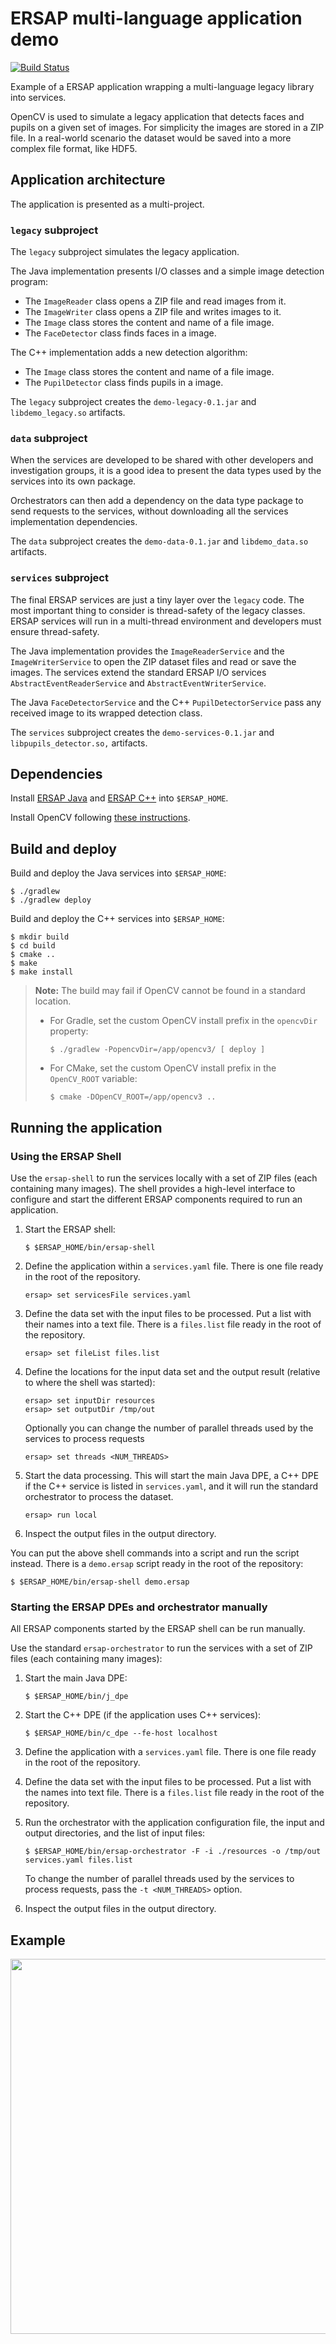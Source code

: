 # ERSAP multi-language application demo

[![Build Status](https://travis-ci.org/JeffersonLab/ersap-demo.svg?branch=master)](https://travis-ci.org/JeffersonLab/ersap-demo)

Example of a ERSAP application wrapping a multi-language legacy library into services.

OpenCV is used to simulate a legacy application that detects faces and pupils
on a given set of images. For simplicity the images are stored in a ZIP file.
In a real-world scenario the dataset would be saved into a more
complex file format, like HDF5.


## Application architecture

The application is presented as a multi-project.

### `legacy` subproject

The `legacy` subproject simulates the legacy application.

The Java implementation presents I/O classes and a simple image detection
program:

  * The `ImageReader` class opens a ZIP file and read images from it.
  * The `ImageWriter` class opens a ZIP file and writes images to it.
  * The `Image` class stores the content and name of a file image.
  * The `FaceDetector` class finds faces in a image.

The C++ implementation adds a new detection algorithm:

  * The `Image` class stores the content and name of a file image.
  * The `PupilDetector` class finds pupils in a image.

The `legacy` subproject creates the `demo-legacy-0.1.jar` and
`libdemo_legacy.so` artifacts.

### `data` subproject

When the services are developed to be shared with other developers and
investigation groups, it is a good idea to present the data types used by the
services into its own package.

Orchestrators can then add a dependency on the data type package to send
requests to the services, without downloading all the services implementation
dependencies.

The `data` subproject creates the `demo-data-0.1.jar` and `libdemo_data.so`
artifacts.

### `services` subproject

The final ERSAP services are just a tiny layer over the `legacy` code.
The most important thing to consider is thread-safety of the legacy classes.
ERSAP services will run in a multi-thread environment and developers must
ensure thread-safety.

The Java implementation provides the `ImageReaderService` and the
`ImageWriterService` to open the ZIP dataset files and read or save the
images. The services extend the standard ERSAP I/O services
`AbstractEventReaderService` and `AbstractEventWriterService`.

The Java `FaceDetectorService` and the C++ `PupilDetectorService` pass any
received image to its wrapped detection class.

The `services` subproject creates the `demo-services-0.1.jar` and
`libpupils_detector.so,` artifacts.


## Dependencies

Install [ERSAP Java](https://github.com/JeffersonLab/ersap-java#build-notes)
and [ERSAP C++](https://github.com/JeffersonLab/ersap-cpp#build-notes)
into `$ERSAP_HOME`.

Install OpenCV following [these instructions][install-opencv-java].

[install-opencv-java]: http://opencv-java-tutorials.readthedocs.io/en/latest/01-installing-opencv-for-java.html


## Build and deploy

Build and deploy the Java services into `$ERSAP_HOME`:

    $ ./gradlew
    $ ./gradlew deploy

Build and deploy the C++ services into `$ERSAP_HOME`:

    $ mkdir build
    $ cd build
    $ cmake ..
    $ make
    $ make install

> **Note:**
> The build may fail if OpenCV cannot be found in a standard location.
>
> - For Gradle, set the custom OpenCV install prefix in the `opencvDir` property:
>
>       $ ./gradlew -PopencvDir=/app/opencv3/ [ deploy ]
>
> - For CMake, set the custom OpenCV install prefix in the `OpenCV_ROOT` variable:
>
>       $ cmake -DOpenCV_ROOT=/app/opencv3 ..

## Running the application

### Using the ERSAP Shell

Use the `ersap-shell` to run the services locally with a set of ZIP files
(each containing many images).
The shell provides a high-level interface to configure and start
the different ERSAP components required to run an application.

 1. Start the ERSAP shell:

        $ $ERSAP_HOME/bin/ersap-shell

 2. Define the application within a `services.yaml` file.
    There is one file ready in the root of the repository.

        ersap> set servicesFile services.yaml

 3. Define the data set with the input files to be processed.
    Put a list with their names into a text file.
    There is a `files.list` file ready in the root of the repository.

        ersap> set fileList files.list

 4. Define the locations for the input data set and the output result
    (relative to where the shell was started):

        ersap> set inputDir resources
        ersap> set outputDir /tmp/out

    Optionally you can change the number of parallel threads
    used by the services to process requests

        ersap> set threads <NUM_THREADS>

 5. Start the data processing.
    This will start the main Java DPE,
    a C++ DPE if the C++ service is listed in `services.yaml`,
    and it will run the standard orchestrator to process the dataset.

        ersap> run local

 6. Inspect the output files in the output directory.

You can put the above shell commands into a script and run the script instead.
There is a `demo.ersap` script ready in the root of the repository:

    $ $ERSAP_HOME/bin/ersap-shell demo.ersap

### Starting the ERSAP DPEs and orchestrator manually

All ERSAP components started by the ERSAP shell can be run manually.

Use the standard `ersap-orchestrator` to run the services with a set of ZIP
files (each containing many images):

 1. Start the main Java DPE:

        $ $ERSAP_HOME/bin/j_dpe

 2. Start the C++ DPE (if the application uses C++ services):

        $ $ERSAP_HOME/bin/c_dpe --fe-host localhost

 3. Define the application with a `services.yaml` file.
    There is one file ready in the root of the repository.

 4. Define the data set with the input files to be processed.
    Put a list with the names into text file.
    There is a `files.list` file ready in the root of the repository.

 5. Run the orchestrator with the application configuration file,
    the input and output directories, and the list of input files:

        $ $ERSAP_HOME/bin/ersap-orchestrator -F -i ./resources -o /tmp/out services.yaml files.list

    To change the number of parallel threads used by the services to process
    requests, pass the `-t <NUM_THREADS>` option.

 6. Inspect the output files in the output directory.


## Example

<a href="https://asciinema.org/a/VkSg1qWC7nAFpa8Wii3LeJ21r" target="_blank"><img src="https://asciinema.org/a/VkSg1qWC7nAFpa8Wii3LeJ21r.svg" width="600"/></a>
